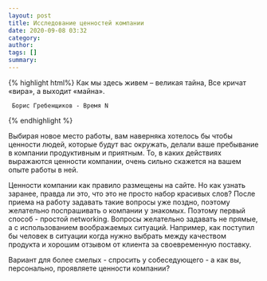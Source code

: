 ```yaml
---
layout: post
title: Исследование ценностей компании
date: 2020-09-08 03:32
category: 
author: 
tags: []
summary: 
---
```


{% highlight html%}
Как мы здесь живем – великая тайна, 
Все кричат «вира», а выходит «майна».

     Борис Гребенщиков - Время N
{% endhighlight %}

Выбирая новое место работы, вам наверняка хотелось бы чтобы ценности людей, которые будут вас окружать, делали ваше пребывание в компании продуктивным и приятным. То, в каких действиях выражаются ценности компании, очень сильно скажется на вашем опыте работы в ней.

Ценности компании как правило размещены на сайте. Но как узнать заранее, правда ли это, что это не просто набор красивых слов? После приема на работу задавать такие вопросы уже поздно, поэтому желательно поспрашивать о компании у знакомых. Поэтому первый способ - простой networking. Вопросы желательно задавать не прямые, а с использованием воображаемых ситуаций. Например, как поступил бы человек в ситуации когда нужно выбрать между качеством продукта и хорошим отзывом от клиента за своевременную поставку.

Вариант для более смелых - спросить у собеседующего - а как вы, персонально, проявляете ценности компании? 
